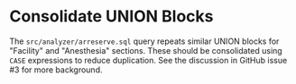 # Consolidate UNION Blocks

The `src/analyzer/arreserve.sql` query repeats similar UNION blocks for
"Facility" and "Anesthesia" sections. These should be consolidated using
`CASE` expressions to reduce duplication. See the discussion in GitHub issue #3
for more background.
